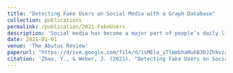 ```yaml
---
title: "Detecting Fake Users on Social Media with a Graph Database"
collection: publications
permalink: /publication/2021-FakeUsers
description: 'Social media has become a major part of people’s daily lives as it provides users with the convenience to connect with people, interact with friends, share personal content with others, and gather information. However, it also creates opportunities for fake users. Fake users on social media may be perceived as popular and influential if not detected. They might spread false information or fake news by making it look real, manipulating real users into making  certain decisions. In computer science, a social network can be treated as a graph, which is a data structure consisting of nodes being the social media users, and edges being the connections between users. Graph data can be stored in a graph database for efficient data analysis. In this paper, we propose using a graph database to achieve an increased scalability to accommodate larger graphs. Centrality measures as features were extracted for the random forest classifier to successfully detect fake users with high precision, recall, and accuracy. We have achieved promising results especially when compared with previous studies.'
date: 2021-01-01
venue: 'The Abutus Review'
paperurl: "https://drive.google.com/file/d/1sMElo_yTlmmbhaMu6B3DJZhkvzauAtUY/view?usp=drive_link"
citation: 'Zhao, Y., & Weber, J. (2021). "Detecting Fake Users on Social Media with a Graph Database." <i>The Arbutus Review.</i> 12(1): 49-56. (paper).'
---
```

